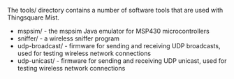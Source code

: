 The tools/ directory contains a number of software tools that are used
with Thingsquare Mist.

* mspsim/ - the mspsim Java emulator for MSP430 microcontrollers
* sniffer/ - a wireless sniffer program
* udp-broadcast/ - firmware for sending and receiving UDP broadcasts,
                   used for testing wireless network connections
* udp-unicast/   - firmware for sending and receiving UDP unicast,
                   used for testing wireless network connections

